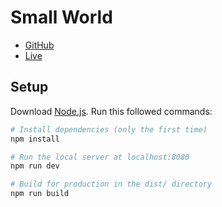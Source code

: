# Small World

- [GitHub](https://github.com/simond110/small-world.git)
- [Live](https://small-world.vercel.app)

## Setup
Download [Node.js](https://nodejs.org/en/download/).
Run this followed commands:

``` bash
# Install dependencies (only the first time)
npm install

# Run the local server at localhost:8080
npm run dev

# Build for production in the dist/ directory
npm run build
```
